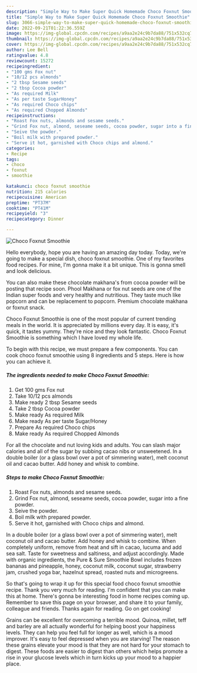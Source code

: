 ```yaml
---
description: "Simple Way to Make Super Quick Homemade Choco Foxnut Smoothie"
title: "Simple Way to Make Super Quick Homemade Choco Foxnut Smoothie"
slug: 3066-simple-way-to-make-super-quick-homemade-choco-foxnut-smoothie
date: 2022-09-21T01:22:36.559Z
image: https://img-global.cpcdn.com/recipes/a9aa2e24c9b7da88/751x532cq70/choco-foxnut-smoothie-recipe-main-photo.jpg
thumbnail: https://img-global.cpcdn.com/recipes/a9aa2e24c9b7da88/751x532cq70/choco-foxnut-smoothie-recipe-main-photo.jpg
cover: https://img-global.cpcdn.com/recipes/a9aa2e24c9b7da88/751x532cq70/choco-foxnut-smoothie-recipe-main-photo.jpg
author: Lee Bell
ratingvalue: 4.8
reviewcount: 15272
recipeingredient:
- "100 gms Fox nut"
- "10/12 pcs almonds"
- "2 tbsp Sesame seeds"
- "2 tbsp Cocoa powder"
- "As required Milk"
- "As per taste SugarHoney"
- "As required Choco chips"
- "As required Chopped Almonds"
recipeinstructions:
- "Roast Fox nuts, almonds and sesame seeds."
- "Grind Fox nut, almond, seseame seeds, cocoa powder, sugar into a fine powder."
- "Seive the powder."
- "Boil milk with prepared powder."
- "Serve it hot, garnished with Choco chips and almond."
categories:
- Recipe
tags:
- choco
- foxnut
- smoothie

katakunci: choco foxnut smoothie 
nutrition: 215 calories
recipecuisine: American
preptime: "PT37M"
cooktime: "PT41M"
recipeyield: "3"
recipecategory: Dinner

---
```



![Choco Foxnut Smoothie](https://img-global.cpcdn.com/recipes/a9aa2e24c9b7da88/751x532cq70/choco-foxnut-smoothie-recipe-main-photo.jpg)

Hello everybody, hope you are having an amazing day today. Today, we're going to make a special dish, choco foxnut smoothie. One of my favorites food recipes. For mine, I'm gonna make it a bit unique. This is gonna smell and look delicious.

You can also make these chocolate makhana&#39;s from cocoa powder will be posting that recipe soon. Phool Makhana or fox nut seeds are one of the Indian super foods and very healthy and nutritious. They taste much like popcorn and can be replacement to popcorn. Premium chocolate makhana or foxnut snack.

Choco Foxnut Smoothie is one of the most popular of current trending meals in the world. It is appreciated by millions every day. It is easy, it's quick, it tastes yummy. They're nice and they look fantastic. Choco Foxnut Smoothie is something which I have loved my whole life.


To begin with this recipe, we must prepare a few components. You can cook choco foxnut smoothie using 8 ingredients and 5 steps. Here is how you can achieve it.

<!--inarticleads1-->

##### The ingredients needed to make Choco Foxnut Smoothie:

1. Get 100 gms Fox nut
1. Take 10/12 pcs almonds
1. Make ready 2 tbsp Sesame seeds
1. Take 2 tbsp Cocoa powder
1. Make ready As required Milk
1. Make ready As per taste Sugar/Honey
1. Prepare As required Choco chips
1. Make ready As required Chopped Almonds


For all the chocolate and nut loving kids and adults. You can slash major calories and all of the sugar by subbing cacao nibs or unsweetened. In a double boiler (or a glass bowl over a pot of simmering water), melt coconut oil and cacao butter. Add honey and whisk to combine. 

<!--inarticleads2-->

##### Steps to make Choco Foxnut Smoothie:

1. Roast Fox nuts, almonds and sesame seeds.
1. Grind Fox nut, almond, seseame seeds, cocoa powder, sugar into a fine powder.
1. Seive the powder.
1. Boil milk with prepared powder.
1. Serve it hot, garnished with Choco chips and almond.


In a double boiler (or a glass bowl over a pot of simmering water), melt coconut oil and cacao butter. Add honey and whisk to combine. When completely uniform, remove from heat and sift in cacao, lucuma and add sea salt. Taste for sweetness and saltiness, and adjust accordingly. Made with organic ingredients, the Pure &amp; Sure Smoothie Bowl includes frozen bananas and pineapple, honey, coconut milk, coconut sugar, strawberry jam, crushed yoga bar, hazelnut spread, roasted nuts and microgreens. 

So that's going to wrap it up for this special food choco foxnut smoothie recipe. Thank you very much for reading. I'm confident that you can make this at home. There's gonna be interesting food in home recipes coming up. Remember to save this page on your browser, and share it to your family, colleague and friends. Thanks again for reading. Go on get cooking!

Grains can be excellent for overcoming a terrible mood. Quinoa, millet, teff and barley are all actually wonderful for helping boost your happiness levels. They can help you feel full for longer as well, which is a mood improver. It's easy to feel depressed when you are starving! The reason these grains elevate your mood is that they are not hard for your stomach to digest. These foods are easier to digest than others which helps promote a rise in your glucose levels which in turn kicks up your mood to a happier place.
